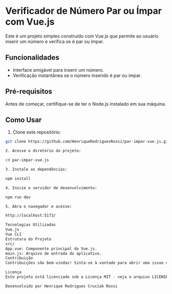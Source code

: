# Verificador de Número Par ou Ímpar com Vue.js

Este é um projeto simples construído com Vue.js que permite ao usuário inserir um número e verifica se é par ou ímpar.

## Funcionalidades

- Interface amigável para inserir um número.
- Verificação instantânea se o número inserido é par ou ímpar.

## Pré-requisitos

Antes de começar, certifique-se de ter o Node.js instalado em sua máquina.

## Como Usar

1. Clone este repositório:

```bash
git clone https://github.com/HenriqueRodriguesRossi/par-impar-vue.js.git

2. Acesse o diretório do projeto:

cd par-impar-vue.js

3. Instale as dependências:

npm install 

4. Inicie o servidor de desenvolvimento:

npm run dev

5. Abra o navegador e acesse:

http://localhost:5173/

Tecnologias Utilizadas
Vue.js
Vue CLI
Estrutura do Projeto
src/
App.vue: Componente principal do Vue.js.
main.js: Arquivo de entrada do aplicativo.
Contribuição
Contribuições são bem-vindas! Sinta-se à vontade para abrir uma issue ou enviar um pull request.

Licença
Este projeto está licenciado sob a Licença MIT - veja o arquivo LICENSE para detalhes.

Desenvolvido por Henrique Rodrigues Cruciak Rossi
